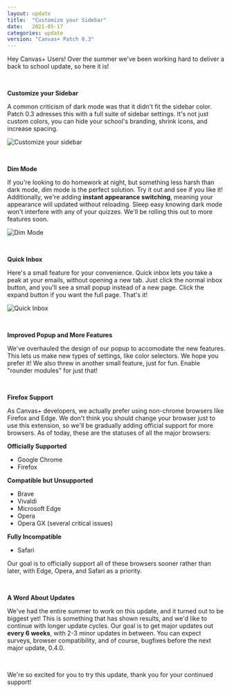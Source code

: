 ```yaml
---
layout: update
title:  "Customize your Sidebar"
date:   2021-05-17
categories: update
version: "Canvas+ Patch 0.3"
---
```

<span>Hey Canvas+ Users! Over the summer we've been working hard to deliver a back to school update, so here it is!</span>

<br>

<strong>Customize your Sidebar</strong>

<span>A common criticism of dark mode was that it didn't fit the sidebar color. Patch 0.3 adresses this with a full suite of sidebar settings. It's not just custom colors, you can hide your school's branding, shrink icons, and increase spacing.</span>
<br>

![Customize your sidebar](/assets/img/feature-sidebar.png)

<br>

<strong>Dim Mode</strong>

<span>If you're looking to do homework at night, but something less harsh than dark mode, dim mode is the perfect solution. Try it out and see if you like it! Additionally, we're adding <strong class="no-extra inline">instant appearance switching</strong>, meaning your appearance will updated without reloading. Sleep easy knowing dark mode won't interfere with any of your quizzes. We'll be rolling this out to more features soon. </span>
<br>

![Dim Mode](/assets/img/feature-dim.png)

<br>

<strong>Quick Inbox</strong>

<span>Here's a small feature for your convenience. Quick inbox lets you take a peak at your emails, without opening a new tab. Just click the normal inbox button, and you'll see a small popup instead of a new page. Click the expand button if you want the full page. That's it!</span>
<br>

![Quick Inbox](/assets/img/feature-quick-inbox.png)

<br>

<strong>Improved Popup and More Features</strong>

<span>We've overhauled the design of our popup to accomodate the new features. This lets us make new types of settings, like color selectors. We hope you prefer it! We also threw in another small feature, just for fun. Enable "rounder modules" for just that!</span>

<br>

<strong>Firefox Support</strong>

<span>As Canvas+ developers, we actually prefer using non-chrome browsers like Firefox and Edge. We don't think you should change your browser just to use this extension, so we'll be gradually adding official support for more browsers. As of today, these are the statuses of all the major browsers:</span>

<strong class="no-extra">Officially Supported</strong>
- Google Chrome
- Firefox

<strong class="no-extra">Compatible but Unsupported</strong>
- Brave
- Vivaldi
- Microsoft Edge
- Opera
- Opera GX (several critical issues)

<strong class="no-extra">Fully Incompatible</strong>
- Safari

<span>Our goal is to officially support all of these browsers sooner rather than later, with Edge, Opera, and Safari as a priority.</span>

<br>

<strong>A Word About Updates</strong>

We've had the entire summer to work on this update, and it turned out to be biggest yet! This is something that has shown results, and we'd like to continue with longer update cycles. Our goal is to get major updates out <strong class="no-extra inline">every 6 weeks</strong>, with 2-3 minor updates in between. You can expect surveys, browser compatibility, and of course, bugfixes before the next major update, 0.4.0.

<br>

We're so excited for you to try this update, thank you for your continued support!